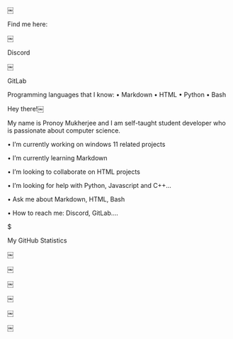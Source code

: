 ￼

Find me here:

￼

Discord

￼

GitLab

Programming languages that I know:
•  Markdown 
•  HTML 
•  Python 
•  Bash 

Hey there!￼

My name is Pronoy Mukherjee and I am self-taught student developer who is passionate about computer science.

• 
I’m currently working on windows 11 related projects

• 
I’m currently learning Markdown

• 
I’m looking to collaborate on HTML projects

• 
I’m looking for help with Python, Javascript and C++...

• 
Ask me about Markdown, HTML, Bash

• 
How to reach me: Discord, GitLab....


$

My GitHub Statistics

￼

￼

￼

￼

￼

￼

